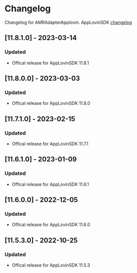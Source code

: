 # Changelog

Changelog for AMRAdapterApplovin. 
AppLovinSDK [changelog](https://dash.applovin.com/documentation/mediation/ios/changelog)

## [11.8.1.0] - 2023-03-14
### Updated
- Offical release for AppLovinSDK 11.8.1

## [11.8.0.0] - 2023-03-03
### Updated
- Offical release for AppLovinSDK 11.8.0

## [11.7.1.0] - 2023-02-15
### Updated
- Offical release for AppLovinSDK 11.7.1

## [11.6.1.0] - 2023-01-09
### Updated
- Offical release for AppLovinSDK 11.6.1

## [11.6.0.0] - 2022-12-05
### Updated
- Offical release for AppLovinSDK 11.6.0

## [11.5.3.0] - 2022-10-25
### Updated
- Offical release for AppLovinSDK 11.5.3
